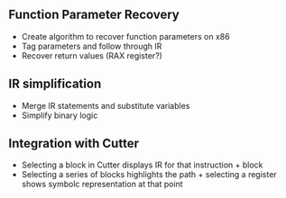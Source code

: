 ## Function Parameter Recovery
- Create algorithm to recover function parameters on x86
- Tag parameters and follow through IR
- Recover return values (RAX register?)

## IR simplification
- Merge IR statements and substitute variables
- Simplify binary logic 

## Integration with Cutter
- Selecting a block in Cutter displays IR for that instruction + block
- Selecting a series of blocks highlights the path + selecting a register shows symbolc representation at that point
 
